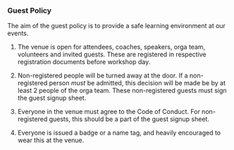 ### Guest Policy

The aim of the guest policy is to provide a safe learning environment at our events.

1. The venue is open for attendees, coaches, speakers, orga team, volunteers and invited guests. These are registered in respective registration documents before workshop day.

2. Non-registered people will be turned away at the door. If a non-registered person *must* be admitted, this decision will be made be by at least 2 people of the orga team. These non-registered guests must sign the guest signup sheet.

3. Everyone in the venue must agree to the Code of Conduct. For non-registered guests, this should be a part of the guest signup sheet.

4. Everyone is issued a badge or a name tag, and heavily encouraged to wear this at the venue.
